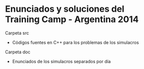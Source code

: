 Enunciados y soluciones del Training Camp - Argentina 2014
==========================================================

Carpeta src
- Códigos fuentes en C++ para los problemas de los simulacros

Carpeta doc
- Enunciados de los simulacros separados por día

